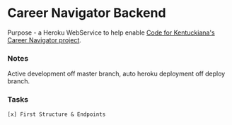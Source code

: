 # Career Navigator Backend

Purpose - a Heroku WebService to help enable [Code for Kentuckiana's](https://codeforkentuckiana.org/) [Career Navigator project](https://github.com/codeforkyana/career-navigator).

### Notes

Active development off master branch, auto heroku deployment off deploy branch.

### Tasks
	[x] First Structure & Endpoints